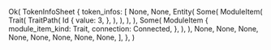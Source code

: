 Ok(
    TokenInfoSheet {
        token_infos: [
            None,
            None,
            Entity(
                Some(
                    ModuleItem(
                        Trait(
                            TraitPath(
                                Id {
                                    value: 3,
                                },
                            ),
                        ),
                    ),
                ),
                Some(
                    ModuleItem {
                        module_item_kind: Trait,
                        connection: Connected,
                    },
                ),
            ),
            None,
            None,
            None,
            None,
            None,
            None,
            None,
            None,
        ],
    },
)